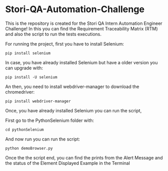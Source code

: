# Stori-QA-Automation-Challenge

This is the repository is created for the Stori QA Intern Automation Engineer Challenge! In this you can find the Requirement Traceability Matrix (RTM) and also the script to run the tests executions.





For running the project, first you have to install Selenium:


`pip install selenium` 

In case, you have already installed Selenium but have a older version you can upgrade with:


`pip install -U selenium`

An then, you need to install webdriver-manager to download the chromedriver:


`pip install webdriver-manager`

Once, you have already installed Selenium you can run the script,

First go to the PythonSelenium folder with: 


`cd pythonSelenium`

And now run you can run the script:


`python demoBrowser.py `


Once the the script end, you can find the prints from the Alert Message and the status of the Element Displayed Example in the Terminal
